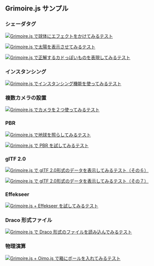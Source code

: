 ﻿## Grimoire.js サンプル

### シェーダタグ

[![Grimoire.js で球体にエフェクトをかけてみるテスト](assets/screenshot/eRe9.jpg)](https://cx20.github.io/grimoirejs-demo/jsdo.it/cx20/eRe9/)

[![Grimoire.js で太陽を表示させてみるテスト](assets/screenshot/chhM.jpg)](https://cx20.github.io/grimoirejs-demo/jsdo.it/cx20/chhM/)

[![Grimoire.js で正解するカドっぽいものを表現してみるテスト](assets/screenshot/4EztL.jpg)](https://cx20.github.io/grimoirejs-demo/jsdo.it/cx20/4EztL/)

### インスタンシング

[![ Grimoire.js でインスタンシング機能を使ってみるテスト](assets/screenshot/u3rD.jpg)](https://cx20.github.io/grimoirejs-demo/jsdo.it/cx20/u3rD/)

### 複数カメラの設置

[![Grimoire.js でカメラを２つ使ってみるテスト](assets/screenshot/Kqig.jpg)](https://cx20.github.io/grimoirejs-demo/jsdo.it/cx20/Kqig/)

### PBR

[![Grimoire.js で地球を照らしてみるテスト](assets/screenshot/89C8.jpg)](https://cx20.github.io/grimoirejs-demo/jsdo.it/cx20/89C8/)

[![Grimoire.js で PBR を試してみるテスト](assets/screenshot/ATDR.jpg)](https://cx20.github.io/grimoirejs-demo/jsdo.it/cx20/ATDR/)

### glTF 2.0

[![Grimoire.js で glTF 2.0形式のデータを表示してみるテスト（その６）](assets/screenshot/Qurl.jpg)](https://cx20.github.io/grimoirejs-demo/jsdo.it/cx20/Qurl/)

[![Grimoire.js で glTF 2.0形式のデータを表示してみるテスト（その７）](assets/screenshot/oGhR.jpg)](https://cx20.github.io/grimoirejs-demo/jsdo.it/cx20/oGhR/)


### Effekseer

[![Grimoire.js + Effekseer を試してみるテスト](assets/screenshot/Q3n5.jpg)](https://cx20.github.io/grimoirejs-demo/jsdo.it/cx20/Q3n5/)

### Draco 形式ファイル

[![Grimoire.js で Draco 形式のファイルを読み込んでみるテスト](assets/screenshot/UOJ0.jpg)](https://cx20.github.io/grimoirejs-demo/jsdo.it/cx20/UOJ0/)

### 物理演算

[![Grimoire.js + Oimo.js で箱にボールを入れてみるテスト](assets/screenshot/0fsp.jpg)](https://cx20.github.io/grimoirejs-demo/jsdo.it/cx20/0fsp/)
